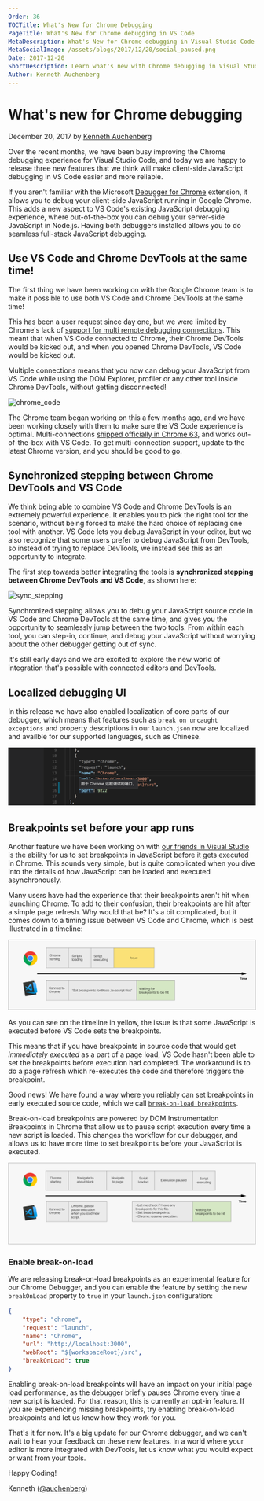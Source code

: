 ```yaml
---
Order: 36
TOCTitle: What's New for Chrome Debugging
PageTitle: What's New for Chrome debugging in VS Code
MetaDescription: What's New for Chrome debugging in Visual Studio Code
MetaSocialImage: /assets/blogs/2017/12/20/social_paused.png
Date: 2017-12-20
ShortDescription: Learn what's new with Chrome debugging in Visual Studio Code
Author: Kenneth Auchenberg
---
```

# What's new for Chrome debugging

December 20, 2017 by [Kenneth Auchenberg](https://twitter.com/auchenberg)

Over the recent months, we have been busy improving the Chrome debugging experience for Visual Studio Code, and today we are happy to release three new features that we think will make client-side JavaScript debugging in VS Code easier and more reliable.

If you aren't familiar with the Microsoft [Debugger for Chrome](https://marketplace.visualstudio.com/items?itemName=msjsdiag.debugger-for-chrome) extension, it allows you to debug your client-side JavaScript running in Google Chrome. This adds a new aspect to VS Code's existing JavaScript debugging experience, where out-of-the-box you can debug your server-side JavaScript in Node.js. Having both debuggers installed allows you to do seamless full-stack JavaScript debugging.

## Use VS Code and Chrome DevTools at the same time!

The first thing we have been working on with the Google Chrome team is to make it possible to use both VS Code and Chrome DevTools at the same time!

This has been a user request since day one, but we were limited by Chrome's lack of [support for multi remote debugging connections](https://bugs.chromium.org/p/chromium/issues/detail?id=129539). This meant that when VS Code connected to Chrome, their Chrome DevTools would be kicked out, and when you opened Chrome DevTools, VS Code would be kicked out.

Multiple connections means that you now can debug your JavaScript from VS Code while using the DOM Explorer, profiler or any other tool inside Chrome DevTools, without getting disconnected!

![chrome_code](code_chrome_devtools.gif)

The Chrome team began working on this a few months ago, and we have been working closely with them to make sure the VS Code experience is optimal. Multi-connections [shipped officially in Chrome 63](https://developers.google.com/web/updates/2017/10/devtools-release-notes#multi-client), and works out-of-the-box with VS Code. To get multi-connection support, update to the latest Chrome version, and you should be good to go.

## Synchronized stepping between Chrome DevTools and VS Code

We think being able to combine VS Code and Chrome DevTools is an extremely powerful experience. It enables you to pick the right tool for the scenario, without being forced to make the hard choice of replacing one tool with another. VS Code lets you debug JavaScript in your editor, but we also recognize that some users prefer to debug JavaScript from DevTools, so instead of trying to replace DevTools, we instead see this as an opportunity to integrate.

The first step towards better integrating the tools is **synchronized stepping between Chrome DevTools and VS Code**, as shown here:

![sync_stepping](sync_stepping.gif)

Synchronized stepping allows you to debug your JavaScript source code in VS Code and Chrome DevTools at the same time, and gives you the opportunity to seamlessly jump between the two tools. From within each tool, you can step-in, continue, and debug your JavaScript without worrying about the other debugger getting out of sync.

It's still early days and we are excited to explore the new world of integration that's possible with connected editors and DevTools.

## Localized debugging UI
In this release we have also enabled localization of core parts of our debugger, which means that features such as `break on uncaught exceptions` and property descriptions in our `launch.json` now are localized and availble for our supported languages, such as Chinese.

![locale1](locale1.png)

## Breakpoints set before your app runs

Another feature we have been working on with [our friends in Visual Studio](https://github.com/Microsoft/vscode-chrome-debug-core/pull/241) is the ability for us to set breakpoints in JavaScript before it gets executed in Chrome. This sounds very simple, but is quite complicated when you dive into the details of how JavaScript can be loaded and executed asynchronously.

Many users have had the experience that their breakpoints aren't hit when launching Chrome. To add to their confusion, their breakpoints are hit after a simple page refresh. Why would that be? It's a bit complicated, but it comes down to a timing issue between VS Code and Chrome, which is best illustrated in a timeline:

![](break_on_load_before.png)

As you can see on the timeline in yellow, the issue is that some JavaScript is executed before VS Code sets the breakpoints.

This means that if you have breakpoints in source code that would get *immediately executed* as a part of a page load, VS Code hasn't been able to set the breakpoints before execution had completed. The workaround is to do a page refresh which re-executes the code and therefore triggers the breakpoint.

Good news! We have found a way where you reliably can set breakpoints in early executed source code, which we call [`break-on-load breakpoints`](https://github.com/Microsoft/vscode-chrome-debug/issues/445).

Break-on-load breakpoints are powered by DOM Instrumentation Breakpoints in Chrome that allow us to pause script execution every time a new script is loaded. This changes the workflow for our debugger, and allows us to have more time to set breakpoints before your JavaScript is executed.

![](break_on_load_after.png)

### Enable break-on-load

We are releasing break-on-load breakpoints as an experimental feature for our Chrome Debugger, and you can enable the feature by setting the new `breakOnLoad` property to `true` in your `launch.json` configuration:

```json
{
    "type": "chrome",
    "request": "launch",
    "name": "Chrome",
    "url": "http://localhost:3000",
    "webRoot": "${workspaceRoot}/src",
    "breakOnLoad": true
}
```

Enabling break-on-load breakpoints will have an impact on your initial page load performance, as the debugger briefly pauses Chrome every time a new script is loaded. For that reason, this is currently an opt-in feature. If you are experiencing missing breakpoints, try enabling break-on-load breakpoints and let us know how they work for you.


That's it for now. It's a big update for our Chrome debugger, and we can't wait to hear your feedback on these new features. In a world where your editor is more integrated with DevTools, let us know what you would expect or want from your tools.

Happy Coding!

Kenneth ([@auchenberg](https://twitter.com/auchenberg))
